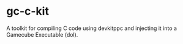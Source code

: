 # gc-c-kit
A toolkit for compiling C code using devkitppc and injecting it into a Gamecube Executable (dol). 
